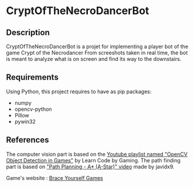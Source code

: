 # CryptOfTheNecroDancerBot

## Description

CryptOfTheNecroDancerBot is a projet for implementing a player bot of the game Crypt of the Necrodancer
From screeshots taken in real time, the bot is meant to analyze what is on screen and find its way to the downstairs.

## Requirements

Using Python, this project requires to have as pip packages:
- numpy
- opencv-python
- Pillow
- pywin32

## References

The computer vision part is based on the [Youtube playlist named "OpenCV Object Detection in Games"](https://youtube.com/playlist?list=PL1m2M8LQlzfKtkKq2lK5xko4X-8EZzFPI) by Learn Code by Gaming.
The path finding part is based on ["Path Planning - A* (A-Star)" video](https://youtu.be/icZj67PTFhc) made by javidx9.

Game's website : [Brace Yourself Games](https://braceyourselfgames.com/crypt-of-the-necrodancer/)